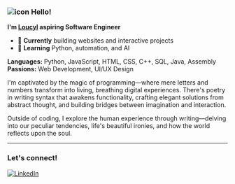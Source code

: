 ### ![icon](https://graphic.neocities.org/tumblr_lngplwQozp1qfel73.gif) Hello!

**I'm [Loucyl](https://loucylliao.github.io/loucyl/) aspiring Software Engineer**

- 🔭 **Currently** building websites and interactive projects
- 🌱 **Learning** Python, automation, and AI

**Languages:** Python, JavaScript, HTML, CSS, C++, SQL, Java, Assembly
**Passions:** Web Development, UI/UX Design

I'm captivated by the magic of programming—where mere letters and numbers transform into living, breathing digital experiences. There's poetry in writing syntax that awakens functionality, crafting elegant solutions from abstract thought, and building bridges between imagination and interaction.

Outside of coding, I explore the human experience through writing—delving into our peculiar tendencies, life's beautiful ironies, and how the world reflects upon the soul.

---

### Let's connect!
[![LinkedIn](https://img.shields.io/badge/LinkedIn-%230E76A8.svg?&style=for-the-badge&logo=LinkedIn&logoColor=white)](https://linkedin.com/in/loucylliao)

